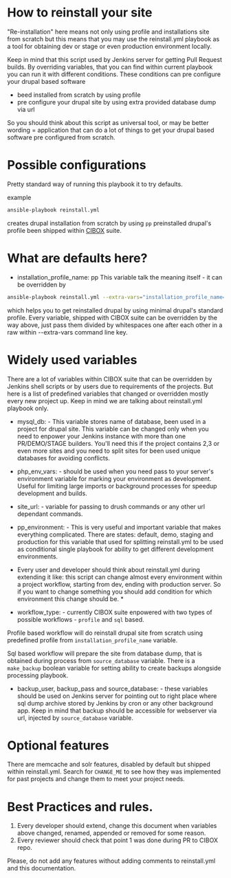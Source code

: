 How to reinstall your site
=====

"Re-installation" here means not only using profile and installations site from scratch
but this means that you may use the reinstall.yml playbook as a tool for obtaining
dev or stage or even production environment locally.

Keep in mind that this script used by Jenkins server for getting Pull Request builds.
By overriding variables, that you can find within current playbook you can run it
with different conditions. These conditions can pre configure your drupal based software
- beed installed from scratch by using profile
- pre configure your drupal site by using extra provided database dump via url

So you should think about this script as universal tool, or may be better wording = application
that can do a lot of things to get your drupal based software pre configured from scratch.

Possible configurations
=====

Pretty standard way of running this playbook it to try defaults.

example
```sh
ansible-playbook reinstall.yml
```
creates drupal installation from scratch by using ```pp``` preinstalled drupal's profile
been shipped within [CIBOX](https://github.com/propeoplemd/cibox) suite.

What are defaults here?
=====

- installation_profile_name: pp
This variable talk the meaning itself - it can be overridden by
```sh
ansible-playbook reinstall.yml --extra-vars="installation_profile_name=minimal"
```
which helps you to get reinstalled drupal by using minimal drupal's standard profile.
Every variable, shipped with CIBOX suite can be overridden by the way above, just pass
them divided by whitespaces one after each other in a raw within --extra-vars command line key.

Widely used variables
=====

There are a lot of variables within CIBOX suite that can be overridden by Jenkins shell scripts
or by users due to requirements of the projects.
But here is a list of predefined variables that changed or overridden mostly every new project up.
Keep in mind we are talking about reinstall.yml playbook only.

- mysql_db: - This variable stores name of database, been used in a project for drupal site.
 This variable can be changed only when you need to enpower your Jenkins instance with more than
 one PR/DEMO/STAGE builders. You'll need this if the project contains 2,3 or even more sites and
 you need to split sites for been used unique databases for avoiding conflicts.
 
- php_env_vars: - should be used when you need pass to your server's environment variable for 
 marking your environment as development. Useful for limiting large imports or background processes
 for speedup development and builds.

- site_url: - variable for passing to drush commands or any other url dependant commands.

- pp_environment: - This is very useful and important variable that makes everything complicated.
 There are states: default, demo, staging and production for this variable that used for splitting
 reinstall.yml to be used as conditional single playbook for ability to get different development
 environments.
 * Every user and developer should think about reinstall.yml during extending it like:
 this script can change almost every environment within a project workflow, starting from dev, ending
 with production server. So if you want to change something you should add condition for which
 environment this change should be. *

- workflow_type: - currently CIBOX suite enpowered with two types of possible workflows - ```profile```
 and ```sql``` based. 
 
 Profile based workflow will do reinstall drupal site from scratch using predefined
 profile from ```installation_profile_name``` variable. 
 
 Sql based workflow will prepare the site from database dump, that is obtained during process from 
 ```source_database``` variable. There is a ```make_backup``` boolean variable for setting ability to
 create backups alongside processing playbook.
 
- backup_user, backup_pass and source_database: - these variables should be used on Jenkins server for
pointing out to right place where sql dump archive stored by Jenkins by cron or any other background app.
 Keep in mind that backup should be accessible for webserver via url, injected by ```source_database```
 variable.

Optional features
=====

There are memcache and solr features, disabled by default but shipped within reinstall.yml.
Search for ```CHANGE_ME``` to see how they was implemented for past projects and change them to meet
your project needs.
 
Best Practices and rules.
====

1. Every developer should extend, change this document when variables above changed, renamed, appended or 
removed for some reason.
2. Every reviewer should check that point 1 was done during PR to CIBOX repo.

Please, do not add any features without adding comments to reinstall.yml and this documentation.